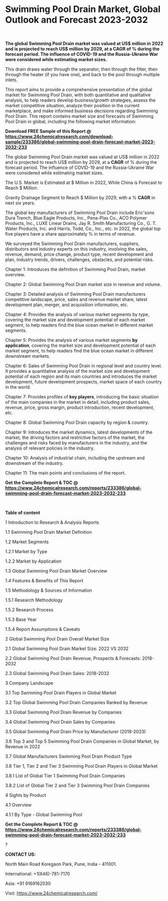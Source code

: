 <h1>Swimming Pool Drain Market, Global Outlook and Forecast 2023-2032</h1><br/><p><strong>The global Swimming Pool Drain market was valued at US$ million in 2022 and is projected to reach US$ million by 2029, at a <strong>CAGR</strong> of % during the forecast period. The influence of COVID-19 and the Russia-Ukraine War were considered while estimating market sizes.</strong></p>
 
 
 
 <p>This drain draws water through the separator, then through the filter, then through the heater (if you have one), and back to the pool through multiple inlets.</p>
 
 
 
 <p>This report aims to provide a comprehensive presentation of the global market for Swimming Pool Drain, with both quantitative and qualitative analysis, to help readers develop business/growth strategies, assess the market competitive situation, analyze their position in the current marketplace, and make informed business decisions regarding Swimming Pool Drain. This report contains market size and forecasts of Swimming Pool Drain in global, including the following market information:</p>
 
 
 
 <div><b>Download FREE Sample of this Report @ <a href="https://www.24chemicalresearch.com/download-sample/233386/global-swimming-pool-drain-forecast-market-2023-2032-233">https://www.24chemicalresearch.com/download-sample/233386/global-swimming-pool-drain-forecast-market-2023-2032-233</a></b></div>
 
 
 
 <p>The global Swimming Pool Drain market was valued at US$ million in 2022 and is projected to reach US$ million by 2029, at a <strong>CAGR</strong> of % during the forecast period. The influence of COVID-19 and the Russia-Ukraine War were considered while estimating market sizes.</p>
 
 
 
 <p>The U.S. Market is Estimated at $ Million in 2022, While China is Forecast to Reach $ Million.</p>
 
 
 
 <p>Gravity Drainage Segment to Reach $ Million by 2029, with a % <strong>CAGR</strong> in next six years.</p>
 
 
 
 <p>The global key manufacturers of Swimming Pool Drain include Eric&#39;sons Dura Trench, Blue Eagle Products, Inc., Pena-Plas Co., ACO Polymer Products, Inc., LUXE Linear Drains, Jay R. Smith Manufacturing Co., G. T. Water Products, Inc. and Harris, Todd, Co., Inc., etc. in 2022, the global top five players have a share approximately % in terms of revenue.</p>
 
 
 
 <p>We surveyed the Swimming Pool Drain manufacturers, suppliers, distributors and industry experts on this industry, involving the sales, revenue, demand, price change, product type, recent development and plan, industry trends, drivers, challenges, obstacles, and potential risks.</p>
 
 
 
 <p>Chapter 1: Introduces the definition of Swimming Pool Drain, market overview.</p>
 
 
 
 <p>Chapter 2: Global Swimming Pool Drain market size in revenue and volume.</p>
 
 
 
 <p>Chapter 3: Detailed analysis of Swimming Pool Drain manufacturers competitive landscape, price, sales and revenue market share, latest development plan, merger, and acquisition information, etc.</p>
 
 
 
 <p>Chapter 4: Provides the analysis of various market segments by type, covering the market size and development potential of each market segment, to help readers find the blue ocean market in different market segments.</p>
 
 
 
 <p>Chapter 5: Provides the analysis of various market segments <strong>by application</strong>, covering the market size and development potential of each market segment, to help readers find the blue ocean market in different downstream markets.</p>
 
 
 
 <p>Chapter 6: Sales of Swimming Pool Drain in regional level and country level. It provides a quantitative analysis of the market size and development potential of each region and its main countries and introduces the market development, future development prospects, market space of each country in the world.</p>
 
 
 
 <p>Chapter 7: Provides profiles of <strong>key players</strong>, introducing the basic situation of the main companies in the market in detail, including product sales, revenue, price, gross margin, product introduction, recent development, etc.</p>
 
 
 
 <p>Chapter 8: Global Swimming Pool Drain capacity by region & country.</p>
 
 
 
 <p>Chapter 9: Introduces the market dynamics, latest developments of the market, the driving factors and restrictive factors of the market, the challenges and risks faced by manufacturers in the industry, and the analysis of relevant policies in the industry.</p>
 
 
 
 <p>Chapter 10: Analysis of industrial chain, including the upstream and downstream of the industry.</p>
 
 
 
 <p>Chapter 11: The main points and conclusions of the report.</p>
 
 
 
 <div><b>Get the Complete Report & TOC @ <a href="https://www.24chemicalresearch.com/reports/233386/global-swimming-pool-drain-forecast-market-2023-2032-233">https://www.24chemicalresearch.com/reports/233386/global-swimming-pool-drain-forecast-market-2023-2032-233</a></b></div>
 
 
 
 <p><br />
 
 <b>Table of content</b></p>
 
 
 
 <p>1 Introduction to Research & Analysis Reports<br />
 
 1.1 Swimming Pool Drain Market Definition<br />
 
 1.2 Market Segments<br />
 
 1.2.1 Market by Type<br />
 
 1.2.2 Market by Application<br />
 
 1.3 Global Swimming Pool Drain Market Overview<br />
 
 1.4 Features & Benefits of This Report<br />
 
 1.5 Methodology & Sources of Information<br />
 
 1.5.1 Research Methodology<br />
 
 1.5.2 Research Process<br />
 
 1.5.3 Base Year<br />
 
 1.5.4 Report Assumptions & Caveats<br />
 
 2 Global Swimming Pool Drain Overall Market Size<br />
 
 2.1 Global Swimming Pool Drain Market Size: 2022 VS 2032<br />
 
 2.2 Global Swimming Pool Drain Revenue, Prospects & Forecasts: 2018-2032<br />
 
 2.3 Global Swimming Pool Drain Sales: 2018-2032<br />
 
 3 Company Landscape<br />
 
 3.1 Top Swimming Pool Drain Players in Global Market<br />
 
 3.2 Top Global Swimming Pool Drain Companies Ranked by Revenue<br />
 
 3.3 Global Swimming Pool Drain Revenue by Companies<br />
 
 3.4 Global Swimming Pool Drain Sales by Companies<br />
 
 3.5 Global Swimming Pool Drain Price by Manufacturer (2018-2023)<br />
 
 3.6 Top 3 and Top 5 Swimming Pool Drain Companies in Global Market, by Revenue in 2022<br />
 
 3.7 Global Manufacturers Swimming Pool Drain Product Type<br />
 
 3.8 Tier 1, Tier 2 and Tier 3 Swimming Pool Drain Players in Global Market<br />
 
 3.8.1 List of Global Tier 1 Swimming Pool Drain Companies<br />
 
 3.8.2 List of Global Tier 2 and Tier 3 Swimming Pool Drain Companies<br />
 
 4 Sights by Product<br />
 
 4.1 Overview<br />
 
 4.1.1 By Type - Global Swimming Pool</p>
 
 
 
 <div><b>Get the Complete Report & TOC @ <a href="https://www.24chemicalresearch.com/reports/233386/global-swimming-pool-drain-forecast-market-2023-2032-233">https://www.24chemicalresearch.com/reports/233386/global-swimming-pool-drain-forecast-market-2023-2032-233</a></b></div>
 
 
 
 <p>? </p>
 
 
 
 <p><b>CONTACT US:</b><br />
 
 North Main Road Koregaon Park, Pune, India - 411001.<br />
 
 International: +1(646)-781-7170<br />
 
 Asia: +91 9169162030<br />
 
 Visit: <a href="https://www.24chemicalresearch.com/">https://www.24chemicalresearch.com/</a></p>